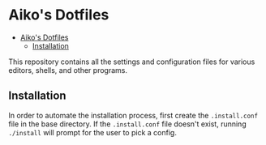 ﻿# Aiko's Dotfiles

- [Aiko's Dotfiles](#aikos-dotfiles)
  - [Installation](#installation)

This repository contains all the settings and configuration files for various
editors, shells, and other programs.

## Installation

In order to automate the installation process, first create the `.install.conf`
file in the base directory. If the `.install.conf` file doesn't exist, running
`./install` will prompt for the user to pick a config.
